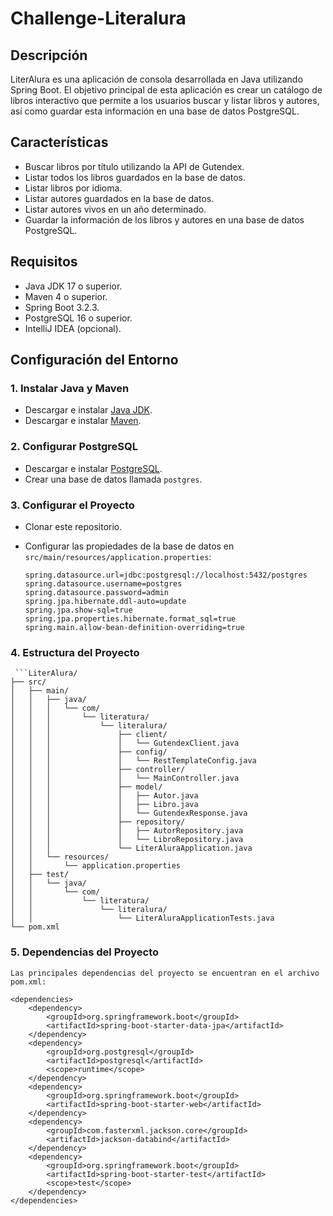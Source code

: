 # Challenge-Literalura

## Descripción

LiterAlura es una aplicación de consola desarrollada en Java utilizando Spring Boot. El objetivo principal de esta aplicación es crear un catálogo de libros interactivo que permite a los usuarios buscar y listar libros y autores, así como guardar esta información en una base de datos PostgreSQL.

## Características

- Buscar libros por título utilizando la API de Gutendex.
- Listar todos los libros guardados en la base de datos.
- Listar libros por idioma.
- Listar autores guardados en la base de datos.
- Listar autores vivos en un año determinado.
- Guardar la información de los libros y autores en una base de datos PostgreSQL.

## Requisitos

- Java JDK 17 o superior.
- Maven 4 o superior.
- Spring Boot 3.2.3.
- PostgreSQL 16 o superior.
- IntelliJ IDEA (opcional).

## Configuración del Entorno

### 1. Instalar Java y Maven

- Descargar e instalar [Java JDK](https://www.oracle.com/java/technologies/downloads/).
- Descargar e instalar [Maven](https://maven.apache.org/download.cgi).

### 2. Configurar PostgreSQL

- Descargar e instalar [PostgreSQL](https://www.postgresql.org/download/).
- Crear una base de datos llamada `postgres`.

### 3. Configurar el Proyecto

- Clonar este repositorio.
- Configurar las propiedades de la base de datos en `src/main/resources/application.properties`:

  ```properties
  spring.datasource.url=jdbc:postgresql://localhost:5432/postgres
  spring.datasource.username=postgres
  spring.datasource.password=admin
  spring.jpa.hibernate.ddl-auto=update
  spring.jpa.show-sql=true
  spring.jpa.properties.hibernate.format_sql=true
  spring.main.allow-bean-definition-overriding=true

### 4. Estructura del Proyecto

     ```LiterAlura/
    ├── src/
    │   ├── main/
    │   │   ├── java/
    │   │   │   └── com/
    │   │   │       └── literatura/
    │   │   │           └── literalura/
    │   │   │               ├── client/
    │   │   │               │   └── GutendexClient.java
    │   │   │               ├── config/
    │   │   │               │   └── RestTemplateConfig.java
    │   │   │               ├── controller/
    │   │   │               │   └── MainController.java
    │   │   │               ├── model/
    │   │   │               │   ├── Autor.java
    │   │   │               │   ├── Libro.java
    │   │   │               │   └── GutendexResponse.java
    │   │   │               ├── repository/
    │   │   │               │   ├── AutorRepository.java
    │   │   │               │   └── LibroRepository.java
    │   │   │               └── LiterAluraApplication.java
    │   │   └── resources/
    │   │       └── application.properties
    │   ├── test/
    │   │   └── java/
    │   │       └── com/
    │   │           └── literatura/
    │   │               └── literalura/
    │   │                   └── LiterAluraApplicationTests.java
    └── pom.xml

### 5. Dependencias del Proyecto

  ```Dependencias
  Las principales dependencias del proyecto se encuentran en el archivo pom.xml:
  
  <dependencies>
      <dependency>
          <groupId>org.springframework.boot</groupId>
          <artifactId>spring-boot-starter-data-jpa</artifactId>
      </dependency>
      <dependency>
          <groupId>org.postgresql</groupId>
          <artifactId>postgresql</artifactId>
          <scope>runtime</scope>
      </dependency>
      <dependency>
          <groupId>org.springframework.boot</groupId>
          <artifactId>spring-boot-starter-web</artifactId>
      </dependency>
      <dependency>
          <groupId>com.fasterxml.jackson.core</groupId>
          <artifactId>jackson-databind</artifactId>
      </dependency>
      <dependency>
          <groupId>org.springframework.boot</groupId>
          <artifactId>spring-boot-starter-test</artifactId>
          <scope>test</scope>
      </dependency>
  </dependencies>
